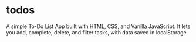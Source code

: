 # todos
A simple To-Do List App built with HTML, CSS, and Vanilla JavaScript. It lets you add, complete, delete, and filter tasks, with data saved in localStorage.
